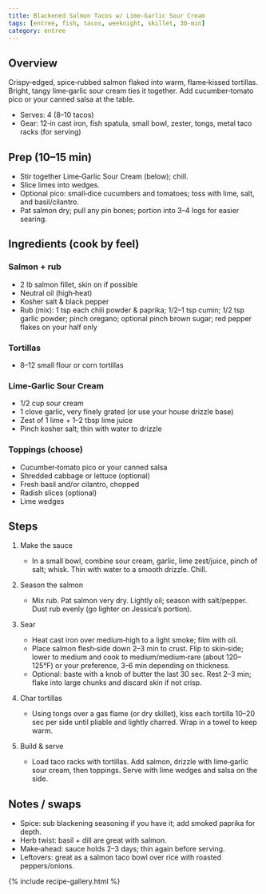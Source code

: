 ```yaml
---
title: Blackened Salmon Tacos w/ Lime‑Garlic Sour Cream
tags: [entree, fish, tacos, weeknight, skillet, 30-min]
category: entree
---
```


## Overview
Crispy‑edged, spice‑rubbed salmon flaked into warm, flame‑kissed tortillas. Bright, tangy lime‑garlic sour cream ties it together. Add cucumber‑tomato pico or your canned salsa at the table.
- Serves: 4 (8–10 tacos)
- Gear: 12‑in cast iron, fish spatula, small bowl, zester, tongs, metal taco racks (for serving)

## Prep (10–15 min)
- Stir together Lime‑Garlic Sour Cream (below); chill.
- Slice limes into wedges.
- Optional pico: small‑dice cucumbers and tomatoes; toss with lime, salt, and basil/cilantro.
- Pat salmon dry; pull any pin bones; portion into 3–4 logs for easier searing.

## Ingredients (cook by feel)
### Salmon + rub
- 2 lb salmon fillet, skin on if possible
- Neutral oil (high‑heat)
- Kosher salt & black pepper
- Rub (mix): 1 tsp each chili powder & paprika; 1/2–1 tsp cumin; 1/2 tsp garlic powder; pinch oregano; optional pinch brown sugar; red pepper flakes on your half only

### Tortillas
- 8–12 small flour or corn tortillas

### Lime‑Garlic Sour Cream
- 1/2 cup sour cream
- 1 clove garlic, very finely grated (or use your house drizzle base)
- Zest of 1 lime + 1–2 tbsp lime juice
- Pinch kosher salt; thin with water to drizzle

### Toppings (choose)
- Cucumber‑tomato pico or your canned salsa
- Shredded cabbage or lettuce (optional)
- Fresh basil and/or cilantro, chopped
- Radish slices (optional)
- Lime wedges

## Steps
1. Make the sauce
   - In a small bowl, combine sour cream, garlic, lime zest/juice, pinch of salt; whisk. Thin with water to a smooth drizzle. Chill.

2. Season the salmon
   - Mix rub. Pat salmon very dry. Lightly oil; season with salt/pepper. Dust rub evenly (go lighter on Jessica’s portion).

3. Sear
   - Heat cast iron over medium‑high to a light smoke; film with oil.
   - Place salmon flesh‑side down 2–3 min to crust. Flip to skin‑side; lower to medium and cook to medium/medium‑rare (about 120–125°F) or your preference, 3–6 min depending on thickness.
   - Optional: baste with a knob of butter the last 30 sec. Rest 2–3 min; flake into large chunks and discard skin if not crisp.

4. Char tortillas
   - Using tongs over a gas flame (or dry skillet), kiss each tortilla 10–20 sec per side until pliable and lightly charred. Wrap in a towel to keep warm.

5. Build & serve
   - Load taco racks with tortillas. Add salmon, drizzle with lime‑garlic sour cream, then toppings. Serve with lime wedges and salsa on the side.

## Notes / swaps
- Spice: sub blackening seasoning if you have it; add smoked paprika for depth.
- Herb twist: basil + dill are great with salmon.
- Make‑ahead: sauce holds 2–3 days; thin again before serving.
- Leftovers: great as a salmon taco bowl over rice with roasted peppers/onions.

{% include recipe-gallery.html %}
